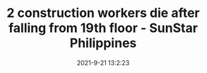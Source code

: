 ---
"title": "2 construction workers die after falling from 19th floor - SunStar Philippines"
"date": "2021-9-21 13:2:23"
"feed_name": "GOOGLENEWSCONSTRUCTION"
"feed_website": "https://news.google.com/search?q=construction%2Bincident&hl=en-US&gl=US&ceid=US:en"
"feed_rss": "https://news.google.com/rss/search?q=construction%2Bincident&hl=en-US&gl=US&ceid=US:en"
"link": "https://www.sunstar.com.ph/article/1907983/Cebu/Local-News/2-construction-workers-die-after-falling-from-19th-floor"
"file": "_posts/2021-1-1-f655bee57adc707984c237109ae51935452e4732.md"
"accident": "1"
"drilling": "1"
"dead": "2"
"injured": "0"
"where": "construction site"
---